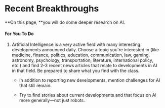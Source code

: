 # Recent Breakthroughs

**On this page, **you will do some deeper research on AI.

#### For You To Do

1. Artificial Intelligence is a very active field with many interesting developments announced daily. Choose a topic you're interested in \(like medicine, finance, politics, education, communication, law, gaming, astronomy, psychology, transportation, literature, international policy, etc.\) and find 2-3 recent news articles that relate to developments in AI in that field. Be prepared to share what you find with the class.

   * In addition to reporting new developments, mention challenges for AI that still remain.

   * Try to find stories about current developments and that focus on AI more generally—not just robots.

     [  
     ](http://creativecommons.org/licenses/by-nc-sa/4.0/)  
  

  




